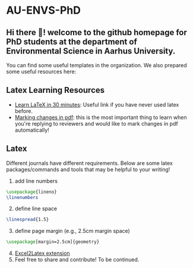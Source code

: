 # AU-ENVS-PhD
## Hi there 👋! welcome to the github homepage for PhD students at the department of Environmental Science in Aarhus University. 


You can find some useful templates in the organization. We also prepared some useful resources here:

## Latex Learning Resources
- [Learn LaTeX in 30 minutes](https://www.overleaf.com/learn/latex/Learn_LaTeX_in_30_minutes): Useful link if you have never used latex before.
- [Marking changes in pdf](https://www.overleaf.com/learn/latex/Articles/Using_Latexdiff_For_Marking_Changes_To_Tex_Documents): this is the most important thing to learn when you're replying to reviewers and would like to mark changes in pdf automatically! 

## Latex 
Different journals have different requirements. Below are some latex packages/commands and tools that may be helpful to your writing! 
1. add line numbers 
```latex
\usepackage{lineno}
\linenumbers
```
2. define line space
```latex
\linespread{1.5}
```
3. define page margin (e.g., 2.5cm margin space)
```latex
\usepackage[margin=2.5cm]{geometry}
```
4. [Excel2Latex extension](https://github.com/ivankokan/Excel2LaTeX)
5. Feel free to share and contribute! To be continued. 

